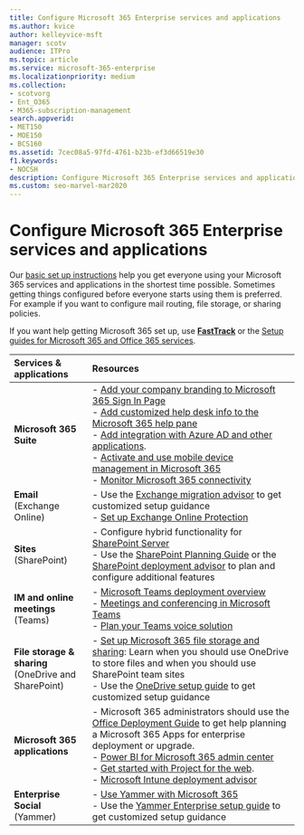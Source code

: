 ```yaml
---
title: Configure Microsoft 365 Enterprise services and applications
ms.author: kvice
author: kelleyvice-msft
manager: scotv
audience: ITPro
ms.topic: article
ms.service: microsoft-365-enterprise
ms.localizationpriority: medium
ms.collection: 
- scotvorg
- Ent_O365
- M365-subscription-management
search.appverid:
- MET150
- MOE150
- BCS160
ms.assetid: 7cec08a5-97fd-4761-b23b-ef3d66519e30
f1.keywords:
- NOCSH
description: Configure Microsoft 365 Enterprise services and applications, such as SharePoint, Exchange, and Microsoft Teams.
ms.custom: seo-marvel-mar2020
---
```


# Configure Microsoft 365 Enterprise services and applications

Our [basic set up instructions](../admin/setup/setup.md) help you get everyone using your Microsoft 365 services and applications in the shortest time possible. Sometimes getting things configured before everyone starts using them is preferred. For example if you want to configure mail routing, file storage, or sharing policies. 
  
If you want help getting Microsoft 365 set up, use **[FastTrack](https://www.microsoft.com/fasttrack/microsoft-365)** or the [Setup guides for Microsoft 365 and Office 365 services](setup-guides-for-microsoft-365.md).
  
|**Services & applications**|**Resources**|
|:-----|:-----|
|**Microsoft 365 Suite** |- [Add your company branding to Microsoft 365 Sign In Page](https://support.office.com/article/Add-your-company-branding-to-Office-365-Sign-In-Page-a1229cdb-ce19-4da5-90c7-2b9b146aef0a) <br> - [Add customized help desk info to the Microsoft 365 help pane](https://support.office.com/article/Add-customized-help-desk-info-to-the-Office-365-help-pane-9dd9b104-68f7-4d49-9a30-82561c7d79a3) <br> - [Add integration with Azure AD and other applications](https://support.office.com/article/Integrated-Apps-and-Azure-AD-for-Office-365-administrators-cb2250e3-451e-416f-bf4e-363549652c2a).  <br> - [Activate and use mobile device management in Microsoft 365](https://support.office.microsoft.com/article/Manage-mobile-devices-in-Office-365-dd892318-bc44-4eb1-af00-9db5430be3cd) <br> - [Monitor Microsoft 365 connectivity](monitor-connectivity.md) |
|**Email** <br> (Exchange Online) | - Use the [Exchange migration advisor](https://aka.ms/office365setup) to get customized setup guidance  <br> - [Set up Exchange Online Protection](/exchange/standalone-eop/set-up-your-eop-service) |
|**Sites** <br> (SharePoint) | - Configure hybrid functionality for [SharePoint Server](/SharePoint/hybrid/hybrid) <br> - Use the [SharePoint Planning Guide](https://support.office.com/article/SharePoint-Online-Planning-Guide-for-Office-365-for-business-d5089cdf-3fd2-4230-acbd-20ecda2f9bb8) or the [SharePoint deployment advisor](https://aka.ms/spoguidance) to plan and configure additional features|
|**IM and online meetings** <br> (Teams) | - [Microsoft Teams deployment overview](/microsoftteams/deploy-overview)<br> - [Meetings and conferencing in Microsoft Teams](/microsoftteams/deploy-meetings-microsoft-teams-landing-page) <br> - [Plan your Teams voice solution](/microsoftteams/cloud-voice-landing-page) |
| **File storage & sharing** <br> (OneDrive and SharePoint) | - [Set up Microsoft 365 file storage and sharing](https://support.office.com/article/7aa9cdc8-2245-4218-81ee-86fa7c35f1de#BKMK_WhatDif): Learn when you should use OneDrive to store files and when you should use SharePoint team sites <br> - Use the [OneDrive setup guide](https://aka.ms/OD4Bguidance) to get customized setup guidance |
|**Microsoft 365 applications** | - Microsoft 365 administrators should use the [Office Deployment Guide](/deployoffice) to get help planning a Microsoft 365 Apps for enterprise deployment or upgrade.  <br> - [Power BI for Microsoft 365 admin center](https://support.office.com/article/Power-BI-for-Office-365-Admin-Center-Help-5e391ecb-500c-47a3-bd0f-a6173b541044) <br> - [Get started with Project for the web](/project-for-the-web/projectforweb-admin-home).  <br> - [Microsoft Intune deployment advisor](/mem/intune/) |
|**Enterprise Social** <br> (Yammer) | - [Use Yammer with Microsoft 365](https://support.office.com/article/Plan-for-Yammer-integration-with-Office-365-4086681f-6de1-4d39-aa72-752b2af1cbd7)  <br> - Use the [Yammer Enterprise setup guide](https://aka.ms/yammerdeploy) to get customized setup guidance |
